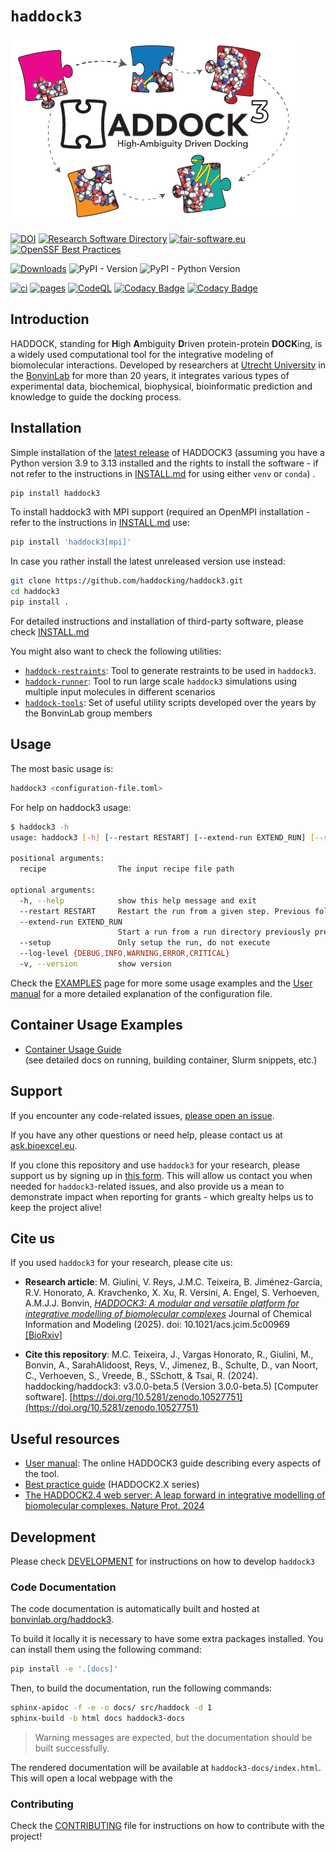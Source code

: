 # `haddock3`

![haddock3-logo](https://raw.githubusercontent.com/haddocking/haddock3/refs/heads/main/docs/figs/HADDOCK3-logo.png)

[![DOI](https://zenodo.org/badge/DOI/10.5281/zenodo.10527751.svg)](https://doi.org/10.5281/zenodo.10527751)
[![Research Software Directory](https://img.shields.io/badge/rsd-haddock3-00a3e3.svg)](https://research-software-directory.org/software/haddock3)
[![fair-software.eu](https://img.shields.io/badge/fair--software.eu-%E2%97%8F%20%20%E2%97%8F%20%20%E2%97%8F%20%20%E2%97%8F%20%20%E2%97%8F-green)](https://fair-software.eu)
[![OpenSSF Best Practices](https://www.bestpractices.dev/projects/8844/badge)](https://www.bestpractices.dev/projects/8844)

[![Downloads](https://static.pepy.tech/badge/haddock3)](https://pepy.tech/project/haddock3)
![PyPI - Version](https://img.shields.io/pypi/v/haddock3)
![PyPI - Python Version](https://img.shields.io/pypi/pyversions/haddock3)

[![ci](https://github.com/haddocking/haddock3/actions/workflows/ci.yml/badge.svg)](https://github.com/haddocking/haddock3/actions/workflows/ci.yml)
[![pages](https://github.com/haddocking/haddock3/actions/workflows/pages.yml/badge.svg)](https://github.com/haddocking/haddock3/actions/workflows/pages.yml)
[![CodeQL](https://github.com/haddocking/haddock3/actions/workflows/github-code-scanning/codeql/badge.svg)](https://github.com/haddocking/haddock3/actions/workflows/github-code-scanning/codeql)
[![Codacy Badge](https://app.codacy.com/project/badge/Grade/e11e7f45400f4e8589cdf5941f95233a)](https://app.codacy.com/gh/haddocking/haddock3/dashboard?utm_source=gh&utm_medium=referral&utm_content=&utm_campaign=Badge_grade)
[![Codacy Badge](https://app.codacy.com/project/badge/Coverage/e11e7f45400f4e8589cdf5941f95233a)](https://app.codacy.com/gh/haddocking/haddock3/dashboard?utm_source=gh&utm_medium=referral&utm_content=&utm_campaign=Badge_coverage)

## Introduction

HADDOCK, standing for **H**igh **A**mbiguity **D**riven protein-protein **DOCK**ing, is a widely used computational tool for the integrative modeling of biomolecular interactions. Developed by researchers at [Utrecht University](https://uu.nl) in the [BonvinLab](https://bonvinlab.org) for more than 20 years, it integrates various types of experimental data, biochemical, biophysical, bioinformatic prediction and knowledge to guide the docking process.

## Installation

Simple installation of the [latest release](https://pypi.org/project/haddock3/) of HADDOCK3 (assuming you have a Python version 3.9 to 3.13 installed and the rights to install the software - if not refer to the instructions in [INSTALL.md](docs/INSTALL.md) for using either `venv` or `conda`) .

```bash
pip install haddock3
```

To install haddock3 with MPI support (required an OpenMPI installation - refer
to the instructions in [INSTALL.md](docs/INSTALL.md) use:

```bash
pip install 'haddock3[mpi]'
```

In case you rather install the latest unreleased version use instead:

```bash
git clone https://github.com/haddocking/haddock3.git
cd haddock3
pip install .
```

For detailed instructions and installation of third-party software, please check [INSTALL.md](docs/INSTALL.md)

You might also want to check the following utilities:

- [`haddock-restraints`](https://github.com/haddocking/haddock-restraints): Tool to generate restraints to be used in `haddock3`.
- [`haddock-runner`](https://github.com/haddocking/haddock-runner): Tool to run large scale `haddock3` simulations using multiple input molecules in different scenarios
- [`haddock-tools`](https://github.com/haddocking/haddock-tools): Set of useful utility scripts developed over the years by the BonvinLab group members

## Usage

The most basic usage is:

```bash
haddock3 <configuration-file.toml>
```

For help on haddock3 usage:

```bash
$ haddock3 -h
usage: haddock3 [-h] [--restart RESTART] [--extend-run EXTEND_RUN] [--setup] [--log-level {DEBUG,INFO,WARNING,ERROR,CRITICAL}] [-v] recipe

positional arguments:
  recipe                The input recipe file path

optional arguments:
  -h, --help            show this help message and exit
  --restart RESTART     Restart the run from a given step. Previous folders from the selected step onwards will be deleted.
  --extend-run EXTEND_RUN
                        Start a run from a run directory previously prepared with the `haddock3-copy` CLI. Provide the run directory created with `haddock3-copy` CLI.
  --setup               Only setup the run, do not execute
  --log-level {DEBUG,INFO,WARNING,ERROR,CRITICAL}
  -v, --version         show version
```

Check the [EXAMPLES](https://github.com/haddocking/haddock3/blob/main/examples/README.md) page for more some usage examples and the [User manual](https://www.bonvinlab.org/haddock3-user-manual) for a more detailed explanation of the configuration file.

## Container Usage Examples

- [Container Usage Guide](usage-container/docs/usage.md)  
  (see detailed docs on running, building container, Slurm snippets, etc.)

## Support

If you encounter any code-related issues, [please open an issue](https://github.com/haddocking/haddock3/issues/new/choose).

If you have any other questions or need help, please contact us at [ask.bioexcel.eu](https://ask.bioexcel.eu/).

If you clone this repository and use `haddock3` for your research, please support us by signing up in [this form](https://forms.gle/LCUHiYHh1hE9rd8L6). This will allow us contact you when needed for `haddock3`-related issues, and also provide us a mean to demonstrate impact when reporting for grants - which grealty helps us to keep the project alive!

## Cite us

If you used `haddock3` for your research, please cite us:

- **Research article**: M. Giulini, V. Reys, J.M.C. Teixeira, B. Jiménez-García, R.V. Honorato, A. Kravchenko, X. Xu, R. Versini, A. Engel, S. Verhoeven, A.M.J.J. Bonvin, [*HADDOCK3: A modular and versatile platform for integrative modelling of biomolecular complexes*](https://pubs.acs.org/doi/10.1021/acs.jcim.5c00969) Journal of Chemical Information and Modeling (2025). doi: 10.1021/acs.jcim.5c00969 [[BioRxiv]](https://www.biorxiv.org/content/10.1101/2025.04.30.651432v1)
 
- **Cite this repository**: M.C. Teixeira, J., Vargas Honorato, R., Giulini, M., Bonvin, A., SarahAlidoost, Reys, V., Jimenez, B., Schulte, D., van Noort, C., Verhoeven, S., Vreede, B., SSchott, & Tsai, R. (2024). haddocking/haddock3: v3.0.0-beta.5 (Version 3.0.0-beta.5) [Computer software]. [https://doi.org/10.5281/zenodo.10527751](https://doi.org/10.5281/zenodo.10527751)

## Useful resources

- [User manual](https://www.bonvinlab.org/haddock3-user-manual): The online HADDOCK3 guide describing every aspects of the tool.
- [Best practice guide](https://www.bonvinlab.org/software/bpg/) (HADDOCK2.X series)
- [The HADDOCK2.4 web server: A leap forward in integrative modelling of biomolecular complexes. Nature Prot. 2024](https://www.nature.com/articles/s41596-024-01011-0)

## Development

Please check [DEVELOPMENT](https://github.com/haddocking/haddock3/blob/main/DEVELOPMENT.md) for instructions on how to develop `haddock3`

### Code Documentation

The code documentation is automatically built and hosted at [bonvinlab.org/haddock3](https://www.bonvinlab.org/haddock3/).

To build it locally it is necessary to have some extra packages installed. You can install them using the following command:

```bash
pip install -e '.[docs]'
```

Then, to build the documentation, run the following commands:

```bash
sphinx-apidoc -f -e -o docs/ src/haddock -d 1
sphinx-build -b html docs haddock3-docs
```

> Warning messages are expected, but the documentation should be built successfully.

The rendered documentation will be available at `haddock3-docs/index.html`. This will open a local webpage with the

### Contributing

Check the [CONTRIBUTING](CONTRIBUTING.md) file for instructions on how to contribute with the project!

<!-- ---

Happy HADDOCking!

<img src="https://www.bonvinlab.org/images/bio-haddock.png" alt="haddock" width="50px"> -->

